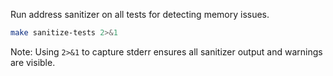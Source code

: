 Run address sanitizer on all tests for detecting memory issues.

```bash
make sanitize-tests 2>&1
```

Note: Using `2>&1` to capture stderr ensures all sanitizer output and warnings are visible.